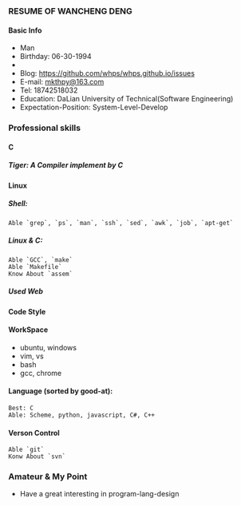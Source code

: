 ### RESUME OF WANCHENG DENG

#### Basic Info
* Man
* Birthday: 06-30-1994
* [Homepage]: (https://whps.github.io)
* Blog: https://github.com/whps/whps.github.io/issues
* E-mail: mkthpy@163.com
* Tel: 18742518032
* Education: DaLian University of Technical(Software Engineering)
* Expectation-Position: System-Level-Develop

### Professional skills

#### C
##### Tiger: A Compiler implement by C

#### Linux
##### Shell:
    Able `grep`, `ps`, `man`, `ssh`, `sed`, `awk`, `job`, `apt-get`

##### Linux & C:
    Able `GCC`, `make`
    Able `Makefile`
    Know About `assem`

##### Used Web

#### Code Style

#### WorkSpace
* ubuntu, windows
* vim, vs
* bash
* gcc, chrome

#### Language (sorted by good-at):
    Best: C
    Able: Scheme, python, javascript, C#, C++

#### Verson Control
    Able `git`
    Konw About `svn`

### Amateur & My Point
* Have a great interesting in program-lang-design

